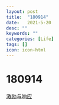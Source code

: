 ```yaml
---
layout: post
title:  "180914"
date:   2021-5-20
desc: ""
keywords: ""
categories: [Life]
tags: []
icon: icon-html
---
```


# 180914

[激励与响应](https://music.163.com/#/song?id=1840821540)

